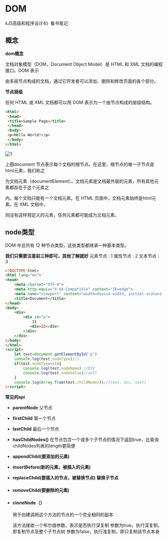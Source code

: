 # DOM

《JS高级和程序设计4》看书笔记

## 概念

**dom概念**

文档对象模型（DOM，Document Object Model）是 HTML 和 XML 文档的编程接口。DOM 表示

由多层节点构成的文档，通过它开发者可以添加、删除和修改页面的各个部分。

**节点层级**

任何 HTML 或 XML 文档都可以用 DOM 表示为一个由节点构成的层级结构。

```html
<html> 
 <head> 
 <title>Sample Page</title> 
 </head> 
 <body> 
 <p>Hello World!</p> 
 </body> 
</html>
```
![1](/18.png)

上图document 节点表示每个文档的根节点。在这里，根节点的唯一子节点是html元素，我们称之

为文档元素（documentElement）。文档元素是文档最外层的元素，所有其他元素都存在于这个元素之

内。每个文档只能有一个文档元素。在 HTML 页面中，文档元素始终是html元素。在 XML 文档中，

则没有这样预定义的元素，任何元素都可能成为文档元素。

## node类型

DOM 中总共有 12 种节点类型，这些类型都继承一种基本类型。

**我们只需要注意前三种即可，其他了解就好**
元素节点 : 1
属性节点 : 2
文本节点 : 3

```html
<!DOCTYPE html>
<html lang="en">
<head>
    <meta charset="UTF-8">
    <meta http-equiv="X-UA-Compatible" content="IE=edge">
    <meta name="viewport" content="width=device-width, initial-scale=1.0">
    <title>Document</title>
</head>
<body>
    <div>
        <div id="p">
            11
           <div>22</div>
        </div>
    </div>
</body>
</html>
<script>
    let test=document.getElementById('p')
    console.log(test.nodeType)//1
    if(test.nodeType==1){
        console.log(test.nodeName) //DIV
        console.log(test.nodeValue)//null
    }
    console.log(Array.from(test.childNodes))//[text, div, text]
</script>
```

**常见的api**

- **parentNode** 父节点

- **firstChild** 第一个节点

- **lastChild** 最后一个节点

- **hasChildNodes()** 在节点包含一个或多个子节点的情况下返回true，比查询childNodes列表的length更简便

- **appendChild(要添加的元素)**

- **insertBefore(新的元素，被插入的元素)** 

- **replaceChild(要插入的节点，被替换节点) 替换子节点** 

- #### **removeChild(要删除的元素)**

- #### **cloneNode（）**

  用于创建调用这个方法的节点的一个完全相同的副本

  该方法接收一个布尔值参数，表示是否执行深复制
  参数为true，执行深复制，即复制节点及整个子节点树
  参数为false，执行浅复制，即只复制该节点本身
